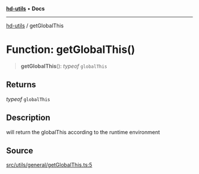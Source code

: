 [**hd-utils**](../README.md) • **Docs**

***

[hd-utils](../globals.md) / getGlobalThis

# Function: getGlobalThis()

> **getGlobalThis**(): *typeof* `globalThis`

## Returns

*typeof* `globalThis`

## Description

will return the globalThis according to the runtime environment

## Source

[src/utils/general/getGlobalThis.ts:5](https://github.com/AhmadHddad/h-utils/blob/f7bb9ae71f981ffef49079271b9540862594b7e6/src/utils/general/getGlobalThis.ts#L5)
